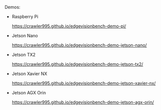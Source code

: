 Demos:

- Raspberry Pi

  https://crawler995.github.io/edgevisionbench-demo-pi/

- Jetson Nano

  https://crawler995.github.io/edgevisionbench-demo-jetson-nano/

- Jetson TX2

  https://crawler995.github.io/edgevisionbench-demo-jetson-tx2/

- Jetson Xavier NX

  https://crawler995.github.io/edgevisionbench-demo-jetson-xavier-nx/

- Jetson AGX Orin

  https://crawler995.github.io/edgevisionbench-demo-jetson-agx-orin/